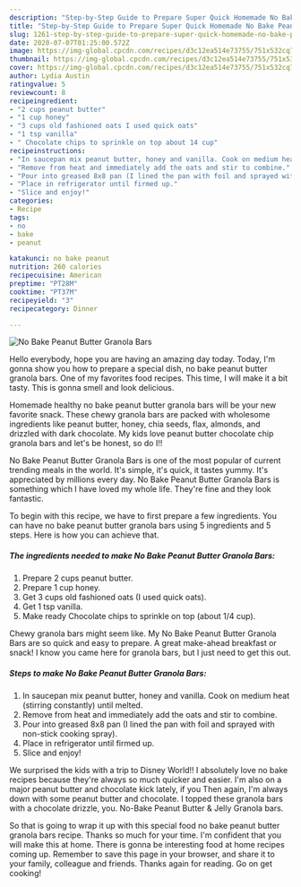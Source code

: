 ```yaml
---
description: "Step-by-Step Guide to Prepare Super Quick Homemade No Bake Peanut Butter Granola Bars"
title: "Step-by-Step Guide to Prepare Super Quick Homemade No Bake Peanut Butter Granola Bars"
slug: 1261-step-by-step-guide-to-prepare-super-quick-homemade-no-bake-peanut-butter-granola-bars
date: 2020-07-07T01:25:00.572Z
image: https://img-global.cpcdn.com/recipes/d3c12ea514e73755/751x532cq70/no-bake-peanut-butter-granola-bars-recipe-main-photo.jpg
thumbnail: https://img-global.cpcdn.com/recipes/d3c12ea514e73755/751x532cq70/no-bake-peanut-butter-granola-bars-recipe-main-photo.jpg
cover: https://img-global.cpcdn.com/recipes/d3c12ea514e73755/751x532cq70/no-bake-peanut-butter-granola-bars-recipe-main-photo.jpg
author: Lydia Austin
ratingvalue: 5
reviewcount: 8
recipeingredient:
- "2 cups peanut butter"
- "1 cup honey"
- "3 cups old fashioned oats I used quick oats"
- "1 tsp vanilla"
- " Chocolate chips to sprinkle on top about 14 cup"
recipeinstructions:
- "In saucepan mix peanut butter, honey and vanilla. Cook on medium heat (stirring constantly) until melted."
- "Remove from heat and immediately add the oats and stir to combine."
- "Pour into greased 8x8 pan (I lined the pan with foil and sprayed with non-stick cooking spray)."
- "Place in refrigerator until firmed up."
- "Slice and enjoy!"
categories:
- Recipe
tags:
- no
- bake
- peanut

katakunci: no bake peanut 
nutrition: 260 calories
recipecuisine: American
preptime: "PT28M"
cooktime: "PT37M"
recipeyield: "3"
recipecategory: Dinner

---
```



![No Bake Peanut Butter Granola Bars](https://img-global.cpcdn.com/recipes/d3c12ea514e73755/751x532cq70/no-bake-peanut-butter-granola-bars-recipe-main-photo.jpg)

Hello everybody, hope you are having an amazing day today. Today, I'm gonna show you how to prepare a special dish, no bake peanut butter granola bars. One of my favorites food recipes. This time, I will make it a bit tasty. This is gonna smell and look delicious.

Homemade healthy no bake peanut butter granola bars will be your new favorite snack. These chewy granola bars are packed with wholesome ingredients like peanut butter, honey, chia seeds, flax, almonds, and drizzled with dark chocolate. My kids love peanut butter chocolate chip granola bars and let&#39;s be honest, so do I!!

No Bake Peanut Butter Granola Bars is one of the most popular of current trending meals in the world. It's simple, it's quick, it tastes yummy. It's appreciated by millions every day. No Bake Peanut Butter Granola Bars is something which I have loved my whole life. They're fine and they look fantastic.


To begin with this recipe, we have to first prepare a few ingredients. You can have no bake peanut butter granola bars using 5 ingredients and 5 steps. Here is how you can achieve that.

<!--inarticleads1-->

##### The ingredients needed to make No Bake Peanut Butter Granola Bars:

1. Prepare 2 cups peanut butter.
1. Prepare 1 cup honey.
1. Get 3 cups old fashioned oats (I used quick oats).
1. Get 1 tsp vanilla.
1. Make ready  Chocolate chips to sprinkle on top (about 1/4 cup).


Chewy granola bars might seem like. My No Bake Peanut Butter Granola Bars are so quick and easy to prepare. A great make-ahead breakfast or snack! I know you came here for granola bars, but I just need to get this out. 

<!--inarticleads2-->

##### Steps to make No Bake Peanut Butter Granola Bars:

1. In saucepan mix peanut butter, honey and vanilla. Cook on medium heat (stirring constantly) until melted.
1. Remove from heat and immediately add the oats and stir to combine.
1. Pour into greased 8x8 pan (I lined the pan with foil and sprayed with non-stick cooking spray).
1. Place in refrigerator until firmed up.
1. Slice and enjoy!


We surprised the kids with a trip to Disney World!! I absolutely love no bake recipes because they&#39;re always so much quicker and easier. I&#39;m also on a major peanut butter and chocolate kick lately, if you Then again, I&#39;m always down with some peanut butter and chocolate. I topped these granola bars with a chocolate drizzle, you. No-Bake Peanut Butter &amp; Jelly Granola bars. 

So that is going to wrap it up with this special food no bake peanut butter granola bars recipe. Thanks so much for your time. I'm confident that you will make this at home. There is gonna be interesting food at home recipes coming up. Remember to save this page in your browser, and share it to your family, colleague and friends. Thanks again for reading. Go on get cooking!
